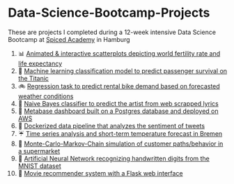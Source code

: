 # Data-Science-Bootcamp-Projects
These are projects I completed during a 12-week intensive Data Science Bootcamp at [Spiced Academy](https://www.spiced-academy.com/en/program/data-science) in Hamburg

1. :bar_chart: [Animated & interactive scatterplots depicting world fertility rate and life expectancy](https://github.com/pbamoo/Gapminder-Animated-Interactive-Scatterplots)
2. :ship: [Machine learning classification model to predict passenger survival on the Titanic](https://github.com/pbamoo/Titanic_Survival_Prediction)
3. :bike: [Regression task to predict rental bike demand based on forecasted weather conditions](https://github.com/pbamoo/Bike_Demand_Prediction)
4. :musical_note: [Naive Bayes classifier to predict the artist from web scrapped lyrics](https://github.com/pbamoo/Artist_Lyrics_Classifier)
5. :elephant: [Metabase dashboard built on a Postgres database and deployed on AWS](https://github.com/pbamoo/Dashboard_Northwind)
6. :whale: [Dockerized data pipeline that analyzes the sentiment of tweets](https://github.com/pbamoo/Tweets_Docker_Pipeline)
7. :umbrella: [Time series analysis and short-term temperature forecast in Bremen](https://github.com/pbamoo/Weather_Forecasting)
8. :convenience_store: [Monte-Carlo-Markov-Chain simulation of customer paths/behavior in a supermarket](https://github.com/pbamoo/MCMC_Supermarket_Simulation)
9. :1234: [Artificial Neural Network recognizing handwritten digits from the MNIST dataset](https://github.com/pbamoo/ANN_MNIST)
10. :movie_camera: [Movie recommender system with a Flask web interface](https://github.com/pbamoo/Movie_Recommender)
